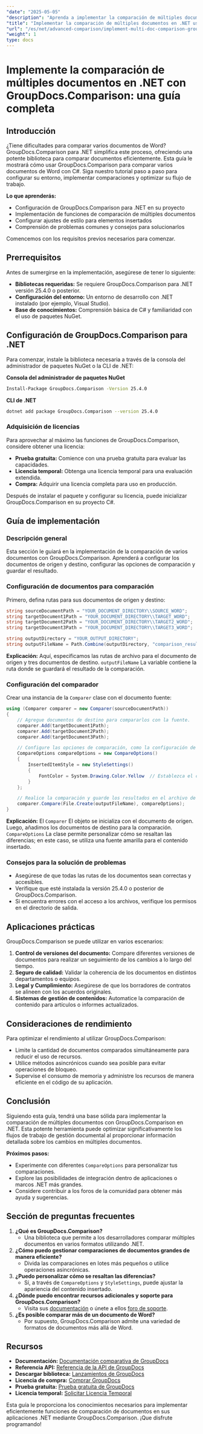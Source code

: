 ```yaml
---
"date": "2025-05-05"
"description": "Aprenda a implementar la comparación de múltiples documentos con GroupDocs.Comparison para .NET. Esta guía abarca la instalación, configuración y aplicaciones prácticas."
"title": "Implementar la comparación de múltiples documentos en .NET usando GroupDocs.Comparison"
"url": "/es/net/advanced-comparison/implement-multi-doc-comparison-groupdocs-net/"
"weight": 1
type: docs
---
```

# Implemente la comparación de múltiples documentos en .NET con GroupDocs.Comparison: una guía completa

## Introducción

¿Tiene dificultades para comparar varios documentos de Word? GroupDocs.Comparison para .NET simplifica este proceso, ofreciendo una potente biblioteca para comparar documentos eficientemente. Esta guía le mostrará cómo usar GroupDocs.Comparison para comparar varios documentos de Word con C#. Siga nuestro tutorial paso a paso para configurar su entorno, implementar comparaciones y optimizar su flujo de trabajo.

**Lo que aprenderás:**
- Configuración de GroupDocs.Comparison para .NET en su proyecto
- Implementación de funciones de comparación de múltiples documentos
- Configurar ajustes de estilo para elementos insertados
- Comprensión de problemas comunes y consejos para solucionarlos

Comencemos con los requisitos previos necesarios para comenzar.

## Prerrequisitos

Antes de sumergirse en la implementación, asegúrese de tener lo siguiente:
- **Bibliotecas requeridas:** Se requiere GroupDocs.Comparison para .NET versión 25.4.0 o posterior.
- **Configuración del entorno:** Un entorno de desarrollo con .NET instalado (por ejemplo, Visual Studio).
- **Base de conocimientos:** Comprensión básica de C# y familiaridad con el uso de paquetes NuGet.

## Configuración de GroupDocs.Comparison para .NET

Para comenzar, instale la biblioteca necesaria a través de la consola del administrador de paquetes NuGet o la CLI de .NET:

**Consola del administrador de paquetes NuGet**
```bash
Install-Package GroupDocs.Comparison -Version 25.4.0
```

**CLI de .NET**
```bash
dotnet add package GroupDocs.Comparison --version 25.4.0
```

### Adquisición de licencias

Para aprovechar al máximo las funciones de GroupDocs.Comparison, considere obtener una licencia:
- **Prueba gratuita:** Comience con una prueba gratuita para evaluar las capacidades.
- **Licencia temporal:** Obtenga una licencia temporal para una evaluación extendida.
- **Compra:** Adquirir una licencia completa para uso en producción.

Después de instalar el paquete y configurar su licencia, puede inicializar GroupDocs.Comparison en su proyecto C#.

## Guía de implementación

### Descripción general
Esta sección le guiará en la implementación de la comparación de varios documentos con GroupDocs.Comparison. Aprenderá a configurar los documentos de origen y destino, configurar las opciones de comparación y guardar el resultado.

### Configuración de documentos para comparación
Primero, defina rutas para sus documentos de origen y destino:
```csharp
string sourceDocumentPath = "YOUR_DOCUMENT_DIRECTORY\\SOURCE_WORD";
string targetDocument1Path = "YOUR_DOCUMENT_DIRECTORY\\TARGET_WORD";
string targetDocument2Path = "YOUR_DOCUMENT_DIRECTORY\\TARGET2_WORD";
string targetDocument3Path = "YOUR_DOCUMENT_DIRECTORY\\TARGET3_WORD";

string outputDirectory = "YOUR_OUTPUT_DIRECTORY";
string outputFileName = Path.Combine(outputDirectory, "comparison_result.docx");
```
**Explicación:** Aquí, especificamos las rutas de archivo para el documento de origen y tres documentos de destino. `outputFileName` La variable contiene la ruta donde se guardará el resultado de la comparación.

### Configuración del comparador
Crear una instancia de la `Comparer` clase con el documento fuente:
```csharp
using (Comparer comparer = new Comparer(sourceDocumentPath))
{
    // Agregue documentos de destino para compararlos con la fuente.
    comparer.Add(targetDocument1Path);
    comparer.Add(targetDocument2Path);
    comparer.Add(targetDocument3Path);

    // Configure las opciones de comparación, como la configuración de estilo para los elementos insertados.
    CompareOptions compareOptions = new CompareOptions()
    {
        InsertedItemStyle = new StyleSettings()
        {
            FontColor = System.Drawing.Color.Yellow  // Establezca el color de fuente del contenido insertado en amarillo.
        }
    };

    // Realice la comparación y guarde los resultados en el archivo de salida.
    comparer.Compare(File.Create(outputFileName), compareOptions);
}
```
**Explicación:** El `Comparer` El objeto se inicializa con el documento de origen. Luego, añadimos los documentos de destino para la comparación. `CompareOptions` La clase permite personalizar cómo se resaltan las diferencias; en este caso, se utiliza una fuente amarilla para el contenido insertado.

### Consejos para la solución de problemas
- Asegúrese de que todas las rutas de los documentos sean correctas y accesibles.
- Verifique que esté instalada la versión 25.4.0 o posterior de GroupDocs.Comparison.
- Si encuentra errores con el acceso a los archivos, verifique los permisos en el directorio de salida.

## Aplicaciones prácticas
GroupDocs.Comparison se puede utilizar en varios escenarios:
1. **Control de versiones del documento:** Compare diferentes versiones de documentos para realizar un seguimiento de los cambios a lo largo del tiempo.
2. **Seguro de calidad:** Validar la coherencia de los documentos en distintos departamentos o equipos.
3. **Legal y Cumplimiento:** Asegúrese de que los borradores de contratos se alineen con los acuerdos originales.
4. **Sistemas de gestión de contenidos:** Automatice la comparación de contenido para artículos o informes actualizados.

## Consideraciones de rendimiento
Para optimizar el rendimiento al utilizar GroupDocs.Comparison:
- Limite la cantidad de documentos comparados simultáneamente para reducir el uso de recursos.
- Utilice métodos asincrónicos cuando sea posible para evitar operaciones de bloqueo.
- Supervise el consumo de memoria y administre los recursos de manera eficiente en el código de su aplicación.

## Conclusión
Siguiendo esta guía, tendrá una base sólida para implementar la comparación de múltiples documentos con GroupDocs.Comparison en .NET. Esta potente herramienta puede optimizar significativamente los flujos de trabajo de gestión documental al proporcionar información detallada sobre los cambios en múltiples documentos.

**Próximos pasos:**
- Experimente con diferentes `CompareOptions` para personalizar tus comparaciones.
- Explore las posibilidades de integración dentro de aplicaciones o marcos .NET más grandes.
- Considere contribuir a los foros de la comunidad para obtener más ayuda y sugerencias.

## Sección de preguntas frecuentes
1. **¿Qué es GroupDocs.Comparison?**
   - Una biblioteca que permite a los desarrolladores comparar múltiples documentos en varios formatos utilizando .NET.
2. **¿Cómo puedo gestionar comparaciones de documentos grandes de manera eficiente?**
   - Divida las comparaciones en lotes más pequeños o utilice operaciones asincrónicas.
3. **¿Puedo personalizar cómo se resaltan las diferencias?**
   - Sí, a través de `CompareOptions` y `StyleSettings`, puede ajustar la apariencia del contenido insertado.
4. **¿Dónde puedo encontrar recursos adicionales y soporte para GroupDocs.Comparison?**
   - Visita sus [documentación](https://docs.groupdocs.com/comparison/net/) o únete a ellos [foro de soporte](https://forum.groupdocs.com/c/comparison/).
5. **¿Es posible comparar más de un documento de Word?**
   - Por supuesto, GroupDocs.Comparison admite una variedad de formatos de documentos más allá de Word.

## Recursos
- **Documentación:** [Documentación comparativa de GroupDocs](https://docs.groupdocs.com/comparison/net/)
- **Referencia API:** [Referencia de la API de GroupDocs](https://reference.groupdocs.com/comparison/net/)
- **Descargar biblioteca:** [Lanzamientos de GroupDocs](https://releases.groupdocs.com/comparison/net/)
- **Licencia de compra:** [Comprar GroupDocs](https://purchase.groupdocs.com/buy)
- **Prueba gratuita:** [Prueba gratuita de GroupDocs](https://releases.groupdocs.com/comparison/net/)
- **Licencia temporal:** [Solicitar Licencia Temporal](https://purchase.groupdocs.com/temporary-license/)

Esta guía le proporciona los conocimientos necesarios para implementar eficientemente funciones de comparación de documentos en sus aplicaciones .NET mediante GroupDocs.Comparison. ¡Que disfrute programando!